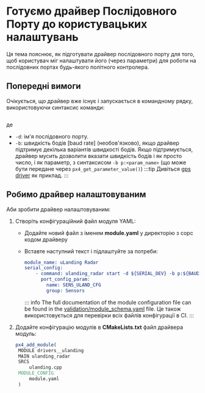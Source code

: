 # Готуємо драйвер Послідовного Порту до користувацьких налаштувань

Ця тема пояснює, як підготувати драйвер послідовного порту для того, щоб користувач міг налаштувати його (через параметри) для роботи на послідовних портах будь-якого політного контролера.

## Попередні вимоги

Очікується, що драйвер вже існує і запускається в командному рядку, використовуючи синтаксис команди:

```sh

```

де

- `-d`: ім'я послідовного порту.
- `-b`: швидкість бодів \[baud rate\] (необов'язково), якщо драйвер підтримує декілька варіантів швидкості бодів. Якщо підтримується, драйвер мусить дозволити вказати швидкість бодів і як просто число, і як параметр, з синтаксисом `-b p:<param_name>` (що може бути передане через `px4_get_parameter_value()`) :::tip Дивіться [gps driver](https://github.com/PX4/PX4-Autopilot/blob/main/src/drivers/gps/gps.cpp#L1023) як приклад.
:::

## Робимо драйвер налаштовуваним

Аби зробити драйвер налаштовуваним:

1. Створіть конфігураційний файл модуля YAML:

   - Додайте новий файл з іменем **module.yaml** у директорію з сорс кодом драйверу
   - Вставте наступний текст і підлаштуйте за потреби:

     ```cmake
     module_name: uLanding Radar
     serial_config:
         - command: ulanding_radar start -d ${SERIAL_DEV} -b p:${BAUD_PARAM}
           port_config_param:
             name: SENS_ULAND_CFG
             group: Sensors
     ```

     ::: info The full documentation of the module configuration file can be found in the [validation/module_schema.yaml](https://github.com/PX4/PX4-Autopilot/blob/main/validation/module_schema.yaml) file. Це також використовується для перевірки всіх файлів конфігурації в CI.
:::

1. Додайте конфігурацію модулів в **CMakeLists.txt** файл драйвера модуль:

   ```cmake
   px4_add_module(
    MODULE drivers__ulanding
    MAIN ulanding_radar
    SRCS
        ulanding.cpp
    MODULE_CONFIG
        module.yaml
    )
   ```
